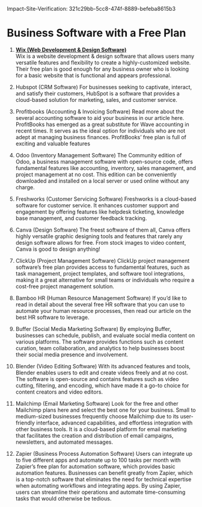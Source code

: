 Impact-Site-Verification: 321c29bb-5cc8-474f-8889-befeba8615b3

# Business Software with a Free Plan

1. **[Wix (Web Development & Design Software)](https://wix.com/)**
<br>Wix is a website development & design software that allows users many versatile features and flexibility to create a highly-customized website. Their free plan is good enough for any business owner who is looking for a basic website that is functional and appears professional.

2. Hubspot (CRM Software)
For businesses seeking to captivate, interact, and satisfy their customers, HubSpot is a software that provides a cloud-based solution for marketing, sales, and customer service.

3. Profitbooks (Accounting & Invoicing Software)
Read more about the several accounting software to aid your business in our article here.
ProfitBooks has emerged as a great substitute for Wave accounting in recent times. It serves as the ideal option for individuals who are not adept at managing business finances. ProfitBooks’ free plan is full of exciting and valuable features

4. Odoo (Inventory Management Software)
The Community edition of Odoo, a business management software with open-source code, offers fundamental features like accounting, inventory, sales management, and project management at no cost. This edition can be conveniently downloaded and installed on a local server or used online without any charge.

5. Freshworks (Customer Servicing Software)
Freshworks is a cloud-based software for customer service. It enhances customer support and engagement by offering features like helpdesk ticketing, knowledge base management, and customer feedback tracking.

6. Canva (Design Software)
The freest software of them all, Canva offers highly versatile graphic designing tools and features that rarely any design software allows for free. From stock images to video content, Canva is good to design anything!

7. ClickUp (Project Management Software)
ClickUp project management software’s free plan provides access to fundamental features, such as task management, project templates, and software tool integrations, making it a great alternative for small teams or individuals who require a cost-free project management solution.

8. Bamboo HR (Human Resource Management Software)
If you’d like to read in detail about the several free HR software that you can use to automate your human resource processes, then read our article on the best HR software to leverage.

9. Buffer (Social Media Marketing Software)
By employing Buffer, businesses can schedule, publish, and evaluate social media content on various platforms. The software provides functions such as content curation, team collaboration, and analytics to help businesses boost their social media presence and involvement.

10. Blender (Video Editing Software)
With its advanced features and tools, Blender enables users to edit and create videos freely and at no cost. The software is open-source and contains features such as video cutting, filtering, and encoding, which have made it a go-to choice for content creators and video editors.

11. Mailchimp (Email Marketing Software)
Look for the free and other Mailchimp plans here and select the best one for your business.
Small to medium-sized businesses frequently choose Mailchimp due to its user-friendly interface, advanced capabilities, and effortless integration with other business tools. It is a cloud-based platform for email marketing that facilitates the creation and distribution of email campaigns, newsletters, and automated messages.

12. Zapier (Business Process Automation Software)
Users can integrate up to five different apps and automate up to 100 tasks per month with Zapier’s free plan for automation software, which provides basic automation features.
Businesses can benefit greatly from Zapier, which is a top-notch software that eliminates the need for technical expertise when automating workflows and integrating apps. By using Zapier, users can streamline their operations and automate time-consuming tasks that would otherwise be tedious.
